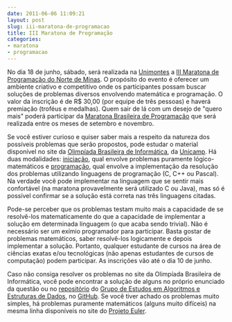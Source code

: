 ```yaml
---
date: 2011-06-06 11:09:21
layout: post
slug: iii-maratona-de-programacao
title: III Maratona de Programação
categories:
- maratona
- programacao
---
```


No dia 18 de junho, sábado, será realizada na [Unimontes](http://www.unimontes.br/) a [III Maratona de Programação do Norte de Minas](http://www.dcc.unimontes.br/maratona/). O propósito do evento é oferecer um ambiente criativo e competitivo onde os participantes possam buscar soluções de problemas diversos envolvendo matemática e programação. O valor da inscrição é de R$ 30,00 (por equipe de três pessoas) e haverá premiação (troféus e medalhas). Quem sair de lá com um desejo de "quero mais" poderá participar da [Maratona Brasileira de Programação](http://maratona.ime.usp.br/) que será realizada entre os meses de setembro e novembro.

Se você estiver curioso e quiser saber mais a respeito da natureza dos possíveis problemas que serão propostos, pode estudar o material disponível no site da [Olimpíada Brasileira de Informática](http://olimpiada.ic.unicamp.br/), da [Unicamp](http://www.unicamp.br/). Há duas modalidades: [iniciação](http://olimpiada.ic.unicamp.br/pratique/iniciacao), qual envolve problemas puramente lógico-matemáticos e [programação](http://olimpiada.ic.unicamp.br/pratique/programacao), qual envolve a implementação da resolução dos problemas utilizando linguagens de programação (C, C++ ou Pascal). Na verdade você pode implementar na linguagem que se sentir mais confortável (na maratona provavelmente será utilizado C ou Java), mas só é possível confirmar se a solução está correta nas três linguagens citadas.

Pode-se perceber que os problemas testam muito mais a capacidade de se resolvê-los matematicamente do que a capacidade de implementar a solução em determinada linguagem (o que acaba sendo trivial). Não é necessário ser um exímio programador para participar. Basta gostar de problemas matemáticos, saber resolvê-los logicamente e depois implementar a solução. Portanto, qualquer estudante de cursos na área de ciências exatas e/ou tecnológicas (não apenas estudantes de cursos de computação) podem participar. As inscrições vão até o dia 10 de junho.

Caso não consiga resolver os problemas no site da Olimpíada Brasileira de Informática, você pode encontrar a solução de alguns no próprio enunciado da questão ou no [repositório](https://github.com/myhro/GEAED/tree/master/Olimpiadas) do [Grupo de Estudos em Algoritmos e Estruturas de Dados](https://github.com/myhro/GEAED/), no [GitHub](https://github.com/). Se você tiver achado os problemas muito simples, há problemas puramente matemáticos (alguns muito difíceis) na mesma linha disponíveis no site do [Projeto Euler](http://projecteuler.net/).
